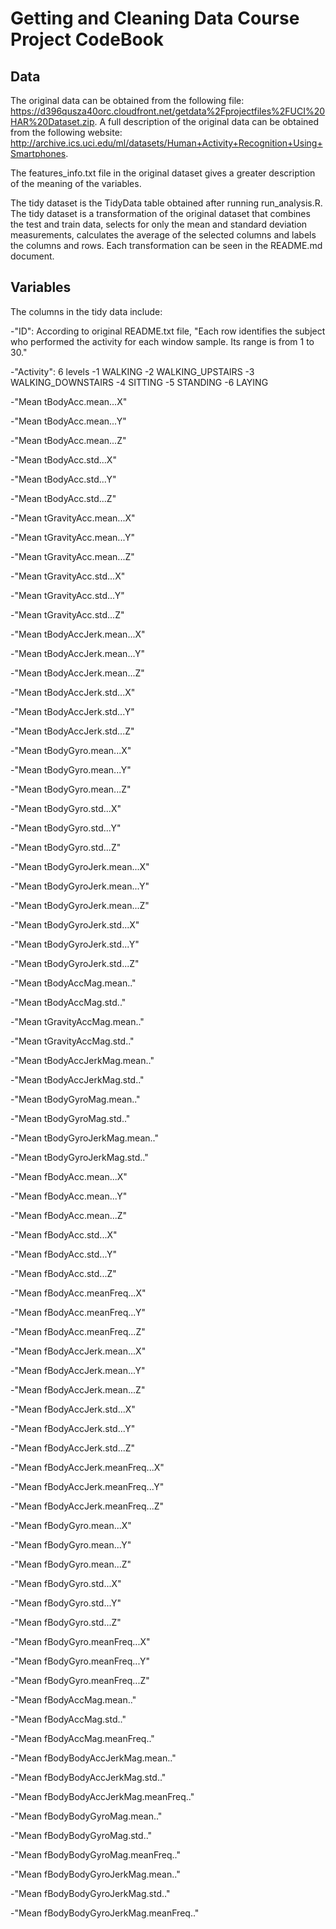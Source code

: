 Getting and Cleaning Data Course Project CodeBook
==============
Data
--------------
The original data can be obtained from the following file: https://d396qusza40orc.cloudfront.net/getdata%2Fprojectfiles%2FUCI%20HAR%20Dataset.zip. A full description of the original data can be obtained from the following website: http://archive.ics.uci.edu/ml/datasets/Human+Activity+Recognition+Using+Smartphones. 

The features_info.txt file in the original dataset gives a greater description of the meaning of the variables.

The tidy dataset is the TidyData table obtained after running run_analysis.R. The tidy dataset is a transformation of the original dataset that combines the test and train data, selects for only the mean and standard deviation measurements, calculates the average of the selected columns and labels the columns and rows. Each transformation can be seen in the README.md document. 

Variables
---------
The columns in the tidy data include: 

-"ID": According to original README.txt file, "Each row identifies the subject who performed the activity for each window sample. Its range is from 1 to 30."

-"Activity": 6 levels
-1 WALKING
-2 WALKING_UPSTAIRS
-3 WALKING_DOWNSTAIRS
-4 SITTING
-5 STANDING
-6 LAYING

-"Mean tBodyAcc.mean...X"

-"Mean tBodyAcc.mean...Y"

-"Mean tBodyAcc.mean...Z"

-"Mean tBodyAcc.std...X"

-"Mean tBodyAcc.std...Y"

-"Mean tBodyAcc.std...Z"

-"Mean tGravityAcc.mean...X"

-"Mean tGravityAcc.mean...Y"

-"Mean tGravityAcc.mean...Z"

-"Mean tGravityAcc.std...X"

-"Mean tGravityAcc.std...Y"

-"Mean tGravityAcc.std...Z"

-"Mean tBodyAccJerk.mean...X"

-"Mean tBodyAccJerk.mean...Y"

-"Mean tBodyAccJerk.mean...Z"

-"Mean tBodyAccJerk.std...X"

-"Mean tBodyAccJerk.std...Y"

-"Mean tBodyAccJerk.std...Z"

-"Mean tBodyGyro.mean...X"

-"Mean tBodyGyro.mean...Y"

-"Mean tBodyGyro.mean...Z"

-"Mean tBodyGyro.std...X"

-"Mean tBodyGyro.std...Y"

-"Mean tBodyGyro.std...Z"

-"Mean tBodyGyroJerk.mean...X"

-"Mean tBodyGyroJerk.mean...Y"

-"Mean tBodyGyroJerk.mean...Z"

-"Mean tBodyGyroJerk.std...X"

-"Mean tBodyGyroJerk.std...Y"

-"Mean tBodyGyroJerk.std...Z"

-"Mean tBodyAccMag.mean.."

-"Mean tBodyAccMag.std.."

-"Mean tGravityAccMag.mean.."

-"Mean tGravityAccMag.std.."

-"Mean tBodyAccJerkMag.mean.."

-"Mean tBodyAccJerkMag.std.."

-"Mean tBodyGyroMag.mean.."

-"Mean tBodyGyroMag.std.."

-"Mean tBodyGyroJerkMag.mean.."

-"Mean tBodyGyroJerkMag.std.."

-"Mean fBodyAcc.mean...X"

-"Mean fBodyAcc.mean...Y"

-"Mean fBodyAcc.mean...Z"

-"Mean fBodyAcc.std...X"

-"Mean fBodyAcc.std...Y"

-"Mean fBodyAcc.std...Z"

-"Mean fBodyAcc.meanFreq...X"

-"Mean fBodyAcc.meanFreq...Y"

-"Mean fBodyAcc.meanFreq...Z"

-"Mean fBodyAccJerk.mean...X"

-"Mean fBodyAccJerk.mean...Y"

-"Mean fBodyAccJerk.mean...Z"

-"Mean fBodyAccJerk.std...X"

-"Mean fBodyAccJerk.std...Y"

-"Mean fBodyAccJerk.std...Z"

-"Mean fBodyAccJerk.meanFreq...X"

-"Mean fBodyAccJerk.meanFreq...Y"

-"Mean fBodyAccJerk.meanFreq...Z"

-"Mean fBodyGyro.mean...X"

-"Mean fBodyGyro.mean...Y"

-"Mean fBodyGyro.mean...Z"

-"Mean fBodyGyro.std...X"

-"Mean fBodyGyro.std...Y"

-"Mean fBodyGyro.std...Z"

-"Mean fBodyGyro.meanFreq...X"

-"Mean fBodyGyro.meanFreq...Y"

-"Mean fBodyGyro.meanFreq...Z"

-"Mean fBodyAccMag.mean.."

-"Mean fBodyAccMag.std.."

-"Mean fBodyAccMag.meanFreq.."

-"Mean fBodyBodyAccJerkMag.mean.."

-"Mean fBodyBodyAccJerkMag.std.."

-"Mean fBodyBodyAccJerkMag.meanFreq.."

-"Mean fBodyBodyGyroMag.mean.."

-"Mean fBodyBodyGyroMag.std.."

-"Mean fBodyBodyGyroMag.meanFreq.."

-"Mean fBodyBodyGyroJerkMag.mean.."

-"Mean fBodyBodyGyroJerkMag.std.."

-"Mean fBodyBodyGyroJerkMag.meanFreq.."